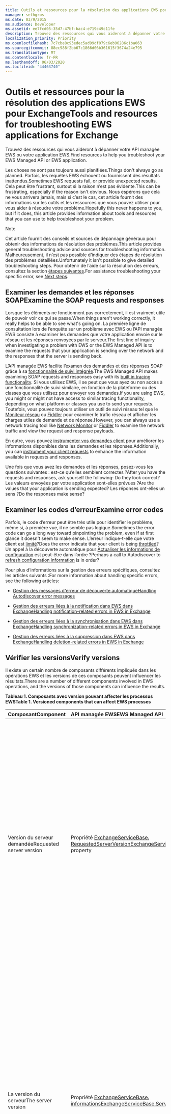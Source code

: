 ```yaml
---
title: Outils et ressources pour la résolution des applications EWS pour Exchange
manager: sethgros
ms.date: 03/9/2015
ms.audience: Developer
ms.assetid: ee7fcd05-35d7-47bf-bac4-e719c49c11fe
description: Trouvez des ressources qui vous aideront à dépanner votre API managée EWS ou votre application EWS.
localization_priority: Priority
ms.openlocfilehash: 7c7cbe8c93edec5ad99df079c6eb96286c1ba063
ms.sourcegitcommit: 88ec988f2bb67c1866d06b361615f3674a24e795
ms.translationtype: MT
ms.contentlocale: fr-FR
ms.lasthandoff: 06/03/2020
ms.locfileid: "44463740"
---
```

# <a name="tools-and-resources-for-troubleshooting-ews-applications-for-exchange"></a><span data-ttu-id="80df4-103">Outils et ressources pour la résolution des applications EWS pour Exchange</span><span class="sxs-lookup"><span data-stu-id="80df4-103">Tools and resources for troubleshooting EWS applications for Exchange</span></span>

<span data-ttu-id="80df4-104">Trouvez des ressources qui vous aideront à dépanner votre API managée EWS ou votre application EWS.</span><span class="sxs-lookup"><span data-stu-id="80df4-104">Find resources to help you troubleshoot your EWS Managed API or EWS application.</span></span>
  
<span data-ttu-id="80df4-105">Les choses ne sont pas toujours aussi planifiées.</span><span class="sxs-lookup"><span data-stu-id="80df4-105">Things don't always go as planned.</span></span> <span data-ttu-id="80df4-106">Parfois, les requêtes EWS échouent ou fournissent des résultats inattendus.</span><span class="sxs-lookup"><span data-stu-id="80df4-106">Sometimes EWS requests fail, or provide unexpected results.</span></span> <span data-ttu-id="80df4-107">Cela peut être frustrant, surtout si la raison n’est pas évidente.</span><span class="sxs-lookup"><span data-stu-id="80df4-107">This can be frustrating, especially if the reason isn't obvious.</span></span> <span data-ttu-id="80df4-108">Nous espérons que cela ne vous arrivera jamais, mais si c’est le cas, cet article fournit des informations sur les outils et les ressources que vous pouvez utiliser pour vous aider à résoudre votre problème.</span><span class="sxs-lookup"><span data-stu-id="80df4-108">Hopefully this never happens to you, but if it does, this article provides information about tools and resources that you can use to help troubleshoot your problem.</span></span>
  
> [!NOTE]
> <span data-ttu-id="80df4-109">Cet article fournit des conseils et sources de dépannage généraux pour obtenir des informations de résolution des problèmes.</span><span class="sxs-lookup"><span data-stu-id="80df4-109">This article provides general troubleshooting advice and sources for troubleshooting information.</span></span> <span data-ttu-id="80df4-110">Malheureusement, il n’est pas possible d’indiquer des étapes de résolution des problèmes détaillées.</span><span class="sxs-lookup"><span data-stu-id="80df4-110">Unfortunately it isn't possible to give detailed troubleshooting steps.</span></span> <span data-ttu-id="80df4-111">Pour obtenir de l’aide sur la résolution des erreurs, consultez la section [étapes suivantes](#bk_NextSteps).</span><span class="sxs-lookup"><span data-stu-id="80df4-111">For assistance troubleshooting your specific error, see [Next steps](#bk_NextSteps).</span></span> 
  
## <a name="examine-the-soap-requests-and-responses"></a><span data-ttu-id="80df4-112">Examiner les demandes et les réponses SOAP</span><span class="sxs-lookup"><span data-stu-id="80df4-112">Examine the SOAP requests and responses</span></span>

<span data-ttu-id="80df4-113">Lorsque les éléments ne fonctionnent pas correctement, il est vraiment utile de pouvoir voir ce qui se passe.</span><span class="sxs-lookup"><span data-stu-id="80df4-113">When things aren't working correctly, it really helps to be able to see what's going on.</span></span> <span data-ttu-id="80df4-114">La première ligne de consultation lors de l’enquête sur un problème avec EWS ou l’API managée EWS consiste à examiner les demandes que votre application envoie sur le réseau et les réponses renvoyées par le serveur.</span><span class="sxs-lookup"><span data-stu-id="80df4-114">The first line of inquiry when investigating a problem with EWS or the EWS Managed API is to examine the requests that your application is sending over the network and the responses that the server is sending back.</span></span>
  
<span data-ttu-id="80df4-115">L’API managée EWS facilite l’examen des demandes et des réponses SOAP grâce à sa [fonctionnalité de suivi intégrée](how-to-trace-requests-responses-to-troubleshoot-ews-managed-api-applications.md).</span><span class="sxs-lookup"><span data-stu-id="80df4-115">The EWS Managed API makes examining SOAP requests and responses easy with its [built in tracing functionality](how-to-trace-requests-responses-to-troubleshoot-ews-managed-api-applications.md).</span></span> <span data-ttu-id="80df4-116">Si vous utilisez EWS, il se peut que vous ayez ou non accès à une fonctionnalité de suivi similaire, en fonction de la plateforme ou des classes que vous utilisez pour envoyer vos demandes.</span><span class="sxs-lookup"><span data-stu-id="80df4-116">If you are using EWS, you might or might not have access to similar tracing functionality, depending on what platform or classes you use to send your requests.</span></span> <span data-ttu-id="80df4-117">Toutefois, vous pouvez toujours utiliser un outil de suivi réseau tel que le [Moniteur réseau](https://www.microsoft.com/download/details.aspx?id=4865) ou [Fiddler](http://www.telerik.com/fiddler) pour examiner le trafic réseau et afficher les charges utiles de demande et de réponse.</span><span class="sxs-lookup"><span data-stu-id="80df4-117">However, you can always use a network tracing tool like [Network Monitor](https://www.microsoft.com/download/details.aspx?id=4865) or [Fiddler](http://www.telerik.com/fiddler) to examine the network traffic and view the request and response payloads.</span></span> 
  
<span data-ttu-id="80df4-118">En outre, vous pouvez [instrumenter vos demandes client](instrumenting-client-requests-for-ews-and-rest-in-exchange.md) pour améliorer les informations disponibles dans les demandes et les réponses.</span><span class="sxs-lookup"><span data-stu-id="80df4-118">Additionally, you can [instrument your client requests](instrumenting-client-requests-for-ews-and-rest-in-exchange.md) to enhance the information available in requests and responses.</span></span> 
  
<span data-ttu-id="80df4-119">Une fois que vous avez les demandes et les réponses, posez-vous les questions suivantes : est-ce qu’elles semblent correctes ?</span><span class="sxs-lookup"><span data-stu-id="80df4-119">After you have the requests and responses, ask yourself the following: Do they look correct?</span></span> <span data-ttu-id="80df4-120">Les valeurs envoyées par votre application sont-elles prévues ?</span><span class="sxs-lookup"><span data-stu-id="80df4-120">Are the values that your application is sending expected?</span></span> <span data-ttu-id="80df4-121">Les réponses ont-elles un sens ?</span><span class="sxs-lookup"><span data-stu-id="80df4-121">Do the responses make sense?</span></span>
  
## <a name="examine-error-codes"></a><span data-ttu-id="80df4-122">Examiner les codes d’erreur</span><span class="sxs-lookup"><span data-stu-id="80df4-122">Examine error codes</span></span>

<span data-ttu-id="80df4-123">Parfois, le code d’erreur peut être très utile pour identifier le problème, même si, à première vue, il ne semble pas logique.</span><span class="sxs-lookup"><span data-stu-id="80df4-123">Sometimes the error code can go a long way toward pinpointing the problem, even if at first glance it doesn't seem to make sense.</span></span> <span data-ttu-id="80df4-124">L’erreur indique-t-elle que votre client est [limité](ews-throttling-in-exchange.md)?</span><span class="sxs-lookup"><span data-stu-id="80df4-124">Does the error indicate that your client is being [throttled](ews-throttling-in-exchange.md)?</span></span> <span data-ttu-id="80df4-125">Un appel à la découverte automatique pour [Actualiser les informations de configuration](how-to-refresh-configuration-information-by-using-autodiscover.md) est peut-être dans l’ordre ?</span><span class="sxs-lookup"><span data-stu-id="80df4-125">Perhaps a call to Autodiscover to [refresh configuration information](how-to-refresh-configuration-information-by-using-autodiscover.md) is in order?</span></span> 
  
<span data-ttu-id="80df4-126">Pour plus d’informations sur la gestion des erreurs spécifiques, consultez les articles suivants :</span><span class="sxs-lookup"><span data-stu-id="80df4-126">For more information about handling specific errors, see the following articles:</span></span>
  
- [<span data-ttu-id="80df4-127">Gestion des messages d'erreur de découverte automatique</span><span class="sxs-lookup"><span data-stu-id="80df4-127">Handling Autodiscover error messages</span></span>](handling-autodiscover-error-messages.md)
    
- [<span data-ttu-id="80df4-128">Gestion des erreurs liées à la notification dans EWS dans Exchange</span><span class="sxs-lookup"><span data-stu-id="80df4-128">Handling notification-related errors in EWS in Exchange</span></span>](handling-notification-related-errors-in-ews-in-exchange.md)
    
- [<span data-ttu-id="80df4-129">Gestion des erreurs liées à la synchronisation dans EWS dans Exchange</span><span class="sxs-lookup"><span data-stu-id="80df4-129">Handling synchronization-related errors in EWS in Exchange</span></span>](handling-synchronization-related-errors-in-ews-in-exchange.md)
    
- [<span data-ttu-id="80df4-130">Gestion des erreurs liées à la suppression dans EWS dans Exchange</span><span class="sxs-lookup"><span data-stu-id="80df4-130">Handling deletion-related errors in EWS in Exchange</span></span>](handling-deletion-related-errors-in-ews-in-exchange.md)
    
## <a name="verify-versions"></a><span data-ttu-id="80df4-131">Vérifier les versions</span><span class="sxs-lookup"><span data-stu-id="80df4-131">Verify versions</span></span>

<span data-ttu-id="80df4-132">Il existe un certain nombre de composants différents impliqués dans les opérations EWS et les versions de ces composants peuvent influencer les résultats.</span><span class="sxs-lookup"><span data-stu-id="80df4-132">There are a number of different components involved in EWS operations, and the versions of those components can influence the results.</span></span>
  
<span data-ttu-id="80df4-133">**Tableau 1. Composants avec version pouvant affecter les processus EWS**</span><span class="sxs-lookup"><span data-stu-id="80df4-133">**Table 1. Versioned components that can affect EWS processes**</span></span>

|<span data-ttu-id="80df4-134">**Composant**</span><span class="sxs-lookup"><span data-stu-id="80df4-134">**Component**</span></span>|<span data-ttu-id="80df4-135">**API managée EWS**</span><span class="sxs-lookup"><span data-stu-id="80df4-135">**EWS Managed API**</span></span>|<span data-ttu-id="80df4-136">**EWS**</span><span class="sxs-lookup"><span data-stu-id="80df4-136">**EWS**</span></span>|<span data-ttu-id="80df4-137">**Remarques**</span><span class="sxs-lookup"><span data-stu-id="80df4-137">**Notes**</span></span>|
|:-----|:-----|:-----|:-----|
|<span data-ttu-id="80df4-138">Version du serveur demandée</span><span class="sxs-lookup"><span data-stu-id="80df4-138">Requested server version</span></span>  <br/> |<span data-ttu-id="80df4-139">Propriété [ExchangeServiceBase. RequestedServerVersion](https://msdn.microsoft.com/library/microsoft.exchange.webservices.data.exchangeservicebase.requestedserverversion%28v=exchg.80%29.aspx)</span><span class="sxs-lookup"><span data-stu-id="80df4-139">[ExchangeServiceBase.RequestedServerVersion](https://msdn.microsoft.com/library/microsoft.exchange.webservices.data.exchangeservicebase.requestedserverversion%28v=exchg.80%29.aspx) property</span></span>  <br/> |<span data-ttu-id="80df4-140">Élément [RequestServerVersion](https://msdn.microsoft.com/library/af4032d5-42b3-463e-9d0a-8236d78e5b75%28Office.15%29.aspx)</span><span class="sxs-lookup"><span data-stu-id="80df4-140">[RequestServerVersion](https://msdn.microsoft.com/library/af4032d5-42b3-463e-9d0a-8236d78e5b75%28Office.15%29.aspx) element</span></span>  <br/> |<span data-ttu-id="80df4-141">Cette valeur détermine la version du schéma EWS qui est utilisée pour traiter la demande EWS.</span><span class="sxs-lookup"><span data-stu-id="80df4-141">This value controls which version of the EWS schema is used to process the EWS request.</span></span> <span data-ttu-id="80df4-142">Assurez-vous que la version de schéma spécifiée ici est pertinente pour la demande que vous envoyez.</span><span class="sxs-lookup"><span data-stu-id="80df4-142">Make sure that the schema version specified here makes sense for the request you are sending.</span></span> <span data-ttu-id="80df4-143">Certaines propriétés et opérations ne sont pas disponibles dans les versions antérieures du schéma.</span><span class="sxs-lookup"><span data-stu-id="80df4-143">Some properties and operations are not available in earlier versions of the schema.</span></span>  <br/> |
|<span data-ttu-id="80df4-144">La version du serveur</span><span class="sxs-lookup"><span data-stu-id="80df4-144">The server version</span></span>  <br/> |<span data-ttu-id="80df4-145">Propriété [ExchangeServiceBase. informations](https://msdn.microsoft.com/library/microsoft.exchange.webservices.data.exchangeservicebase.serverinfo%28v=exchg.80%29.aspx)</span><span class="sxs-lookup"><span data-stu-id="80df4-145">[ExchangeServiceBase.ServerInfo](https://msdn.microsoft.com/library/microsoft.exchange.webservices.data.exchangeservicebase.serverinfo%28v=exchg.80%29.aspx) property</span></span>  <br/> |<span data-ttu-id="80df4-146">Élément [ServerVersionInfo](https://msdn.microsoft.com/library/c04a6872-ca27-432b-aac2-36b023d0afc6%28Office.15%29.aspx)</span><span class="sxs-lookup"><span data-stu-id="80df4-146">[ServerVersionInfo](https://msdn.microsoft.com/library/c04a6872-ca27-432b-aac2-36b023d0afc6%28Office.15%29.aspx) element</span></span>  <br/> |<span data-ttu-id="80df4-147">Cette valeur est renvoyée par le serveur dans les réponses EWS et indique la version du serveur qui a traité la réponse.</span><span class="sxs-lookup"><span data-stu-id="80df4-147">This value is returned by the server in EWS responses, and indicates the version of the server that processed the response.</span></span> <span data-ttu-id="80df4-148">Assurez-vous que cette valeur est celle que vous attendez.</span><span class="sxs-lookup"><span data-stu-id="80df4-148">Make sure this value is what you expect.</span></span> <span data-ttu-id="80df4-149">Si possible, assurez-vous que le serveur Exchange exécute la mise à jour la plus récente pour votre version principale d’Exchange.</span><span class="sxs-lookup"><span data-stu-id="80df4-149">If possible, make sure that the Exchange server is running the most recent update for your major version of Exchange.</span></span>  <br/> |
|<span data-ttu-id="80df4-150">Version de l’API managée EWS</span><span class="sxs-lookup"><span data-stu-id="80df4-150">The EWS Managed API version</span></span>  <br/> |<span data-ttu-id="80df4-151">Propriété de version du produit du fichier Microsoft. Exchange. WebServices. dll.</span><span class="sxs-lookup"><span data-stu-id="80df4-151">The Product version property of the Microsoft.Exchange.WebServices.dll file.</span></span>  <br/> |<span data-ttu-id="80df4-152">Non applicable</span><span class="sxs-lookup"><span data-stu-id="80df4-152">Not applicable</span></span>  <br/> |<span data-ttu-id="80df4-153">Si vous utilisez l’API managée EWS, assurez-vous que vous utilisez [la version la plus récente](https://aka.ms/ews-managed-api-readme).</span><span class="sxs-lookup"><span data-stu-id="80df4-153">If you're using the EWS Managed API, make sure that you are using [the most recent version](https://aka.ms/ews-managed-api-readme).</span></span>  <br/> |
   
## <a name="verify-access"></a><span data-ttu-id="80df4-154">Vérifier l’accès</span><span class="sxs-lookup"><span data-stu-id="80df4-154">Verify access</span></span>

<span data-ttu-id="80df4-155">EWS est activé par défaut, mais les [valeurs par défaut peuvent être modifiées](how-to-control-access-to-ews-in-exchange.md).</span><span class="sxs-lookup"><span data-stu-id="80df4-155">EWS is enabled by default, but [defaults can be changed](how-to-control-access-to-ews-in-exchange.md).</span></span> <span data-ttu-id="80df4-156">Utilisez la cmdlet [Get-OrganizationConfig](https://technet.microsoft.com/library/bb124754.aspx) pour vous assurer que EWS est activé sur le serveur, et la cmdlet [Get-CASMailbox](https://technet.microsoft.com/library/aa997571.aspx) pour s’assurer que EWS est activé pour la boîte aux lettres de l’utilisateur.</span><span class="sxs-lookup"><span data-stu-id="80df4-156">Use the [Get-OrganizationConfig](https://technet.microsoft.com/library/bb124754.aspx) cmdlet to make sure that EWS is enabled on the server, and the [Get-CASMailbox](https://technet.microsoft.com/library/aa997571.aspx) cmdlet to make sure that EWS is enabled for the user's mailbox.</span></span> <span data-ttu-id="80df4-157">Vérifiez également les deux réponses de cmdlet pour une liste verte ou une liste rouge EWS, et assurez-vous que votre application n’est pas bloquée via EWS.</span><span class="sxs-lookup"><span data-stu-id="80df4-157">Also check both cmdlet responses for an EWS allow or block list, and make sure that your application isn't blocked from using EWS.</span></span> 
  
<span data-ttu-id="80df4-158">Vous devez également vérifier que les [paramètres d’authentification par défaut](https://technet.microsoft.com/library/gg247612%28v=exchg.150%29.aspx) sur le répertoire virtuel EWS n’ont pas été modifiés.</span><span class="sxs-lookup"><span data-stu-id="80df4-158">You should also verify that the [default authentication settings](https://technet.microsoft.com/library/gg247612%28v=exchg.150%29.aspx) on the EWS virtual directory have not been modified.</span></span> 
  
## <a name="try-another-ews-client"></a><span data-ttu-id="80df4-159">Essayer un autre client EWS</span><span class="sxs-lookup"><span data-stu-id="80df4-159">Try another EWS client</span></span>

<span data-ttu-id="80df4-160">Parfois, il est utile d’essayer la même demande à partir d’un autre client et de comparer les résultats.</span><span class="sxs-lookup"><span data-stu-id="80df4-160">Sometimes it is helpful to try the same request from another client and compare results.</span></span> <span data-ttu-id="80df4-161">Si un autre client obtient des résultats différents, qu’est-ce qui est différent ?</span><span class="sxs-lookup"><span data-stu-id="80df4-161">If another client gets different results, what is different?</span></span> <span data-ttu-id="80df4-162">Déterminer les différences entre une demande réussie et une demande ayant échoué peut vous aider à expliquer pourquoi une requête particulière est défectueuse.</span><span class="sxs-lookup"><span data-stu-id="80df4-162">Figuring out what is different between a successful request and a failed request can help explain why a particular request is failing.</span></span>
  
<span data-ttu-id="80df4-163">Bien que vous puissiez certainement écrire un autre client pour le test, vous n’avez pas besoin de le faire !</span><span class="sxs-lookup"><span data-stu-id="80df4-163">While you can certainly write another client to test with, you don't have to!</span></span> <span data-ttu-id="80df4-164">[EWSEditor](http://ewseditor.codeplex.com/) est un exemple de client qui utilise l’API managée EWS et EWS.</span><span class="sxs-lookup"><span data-stu-id="80df4-164">[EWSEditor](http://ewseditor.codeplex.com/) is a sample client that uses the EWS Managed API and EWS.</span></span> <span data-ttu-id="80df4-165">Vous pouvez télécharger le client (y compris le code source) et l’utiliser pour essayer les mêmes requêtes qui échouent dans votre application.</span><span class="sxs-lookup"><span data-stu-id="80df4-165">You can download the client (including the source code) and use it to try the same requests that are failing in your application.</span></span> 
  
## <a name="examine-iis-logs"></a><span data-ttu-id="80df4-166">Examiner les journaux IIS</span><span class="sxs-lookup"><span data-stu-id="80df4-166">Examine IIS logs</span></span>

<span data-ttu-id="80df4-167">Si vous avez accès au serveur Exchange, les fonctionnalités de journalisation fournies par les services Internet (IIS) sur les serveurs d’accès au client peuvent fournir des informations supplémentaires sur les échecs.</span><span class="sxs-lookup"><span data-stu-id="80df4-167">If you have access to the Exchange server, the logging functionality provided by Internet Information Services (IIS) on the Client Access servers can provide more information about failures.</span></span> <span data-ttu-id="80df4-168">Toutefois, gardez à l’esprit que les journaux IIS ne seront utiles que si vous recevez une erreur HTTP.</span><span class="sxs-lookup"><span data-stu-id="80df4-168">However, keep in mind that IIS logs will only be helpful if you are receiving an HTTP error.</span></span>
  
<span data-ttu-id="80df4-169">Les services Internet (IIS) fournissent deux méthodes de journalisation : [le suivi des demandes ayant échoué](http://www.iis.net/learn/troubleshoot/using-failed-request-tracing/troubleshooting-failed-requests-using-tracing-in-iis)et la [journalisation IIS](http://www.iis.net/learn/manage/provisioning-and-managing-iis/configure-logging-in-iis) .</span><span class="sxs-lookup"><span data-stu-id="80df4-169">IIS provides two different logging methods: [IIS logging](http://www.iis.net/learn/manage/provisioning-and-managing-iis/configure-logging-in-iis) and [failed requests tracing](http://www.iis.net/learn/troubleshoot/using-failed-request-tracing/troubleshooting-failed-requests-using-tracing-in-iis).</span></span> <span data-ttu-id="80df4-170">Pour utiliser les journaux IIS, vous pouvez utiliser [Log Parser Studio](https://blogs.technet.com/b/exchange/archive/2012/03/07/introducing-log-parser-studio.aspx), qui inclut un certain nombre de requêtes EWS intégrées.</span><span class="sxs-lookup"><span data-stu-id="80df4-170">To work with IIS logs, you can use [Log Parser Studio](https://blogs.technet.com/b/exchange/archive/2012/03/07/introducing-log-parser-studio.aspx), which includes a number of built-in EWS queries.</span></span>
  
## <a name="next-steps"></a><span data-ttu-id="80df4-171">Étapes suivantes</span><span class="sxs-lookup"><span data-stu-id="80df4-171">Next steps</span></span>
<span data-ttu-id="80df4-172"><a name="bk_NextSteps"> </a></span><span class="sxs-lookup"><span data-stu-id="80df4-172"><a name="bk_NextSteps"> </a></span></span>

<span data-ttu-id="80df4-173">À présent que vous avez appris à connaître les outils et les ressources que vous pouvez utiliser pour résoudre les problèmes, vous aurez peut-être besoin de comprendre les informations fournies par ces outils.</span><span class="sxs-lookup"><span data-stu-id="80df4-173">Now that you've learned about the tools and resources that you can use to troubleshoot, you might need help understanding the information provided by those tools.</span></span> <span data-ttu-id="80df4-174">Voici quelques options permettant d’obtenir de l’aide :</span><span class="sxs-lookup"><span data-stu-id="80df4-174">The following are some options for getting help:</span></span>
  
- <span data-ttu-id="80df4-175">[Forum de développement Exchange Server sur MSDN](https://social.msdn.microsoft.com/Forums/home?category=exchangeserver) : Posez une question à la communauté de développement Exchange Server MSDN.</span><span class="sxs-lookup"><span data-stu-id="80df4-175">[Exchange Server Development forum on MSDN](https://social.msdn.microsoft.com/Forums/home?category=exchangeserver) — Ask a question of the MSDN Exchange Server development community.</span></span> 
    
- <span data-ttu-id="80df4-176">[StackOverflow](http://stackoverflow.com/tags/ews) : Posez une question sur la communauté StackOverflow.</span><span class="sxs-lookup"><span data-stu-id="80df4-176">[StackOverflow](http://stackoverflow.com/tags/ews) — Ask a question of the StackOverflow community.</span></span> <span data-ttu-id="80df4-177">N’oubliez pas de baliser votre billet avec « EWS ».</span><span class="sxs-lookup"><span data-stu-id="80df4-177">Be sure to tag your post with "ews".</span></span> 
    
- <span data-ttu-id="80df4-178">[Support Microsoft](https://support.microsoft.com/ph/730/en-us) : contactez un professionnel du support technique Microsoft pour obtenir de l’aide.</span><span class="sxs-lookup"><span data-stu-id="80df4-178">[Microsoft Support](https://support.microsoft.com/ph/730/en-us) — Contact a Microsoft support professional for assistance.</span></span> 
    
## <a name="see-also"></a><span data-ttu-id="80df4-179">Voir aussi</span><span class="sxs-lookup"><span data-stu-id="80df4-179">See also</span></span>


<span data-ttu-id="80df4-180">Consultez les articles suivants :</span><span class="sxs-lookup"><span data-stu-id="80df4-180">See the following articles:</span></span>
  
- [<span data-ttu-id="80df4-181">Développer des clients de service web pour Exchange</span><span class="sxs-lookup"><span data-stu-id="80df4-181">Develop web service clients for Exchange</span></span>](develop-web-service-clients-for-exchange.md)
    
- [<span data-ttu-id="80df4-182">Suivi des demandes et des réponses pour dépanner les applications API managées EWS</span><span class="sxs-lookup"><span data-stu-id="80df4-182">Trace requests and responses to troubleshoot EWS Managed API applications</span></span>](how-to-trace-requests-responses-to-troubleshoot-ews-managed-api-applications.md)
    
- [<span data-ttu-id="80df4-183">Instrumentation des demandes de client pour EWS et REST dans Exchange</span><span class="sxs-lookup"><span data-stu-id="80df4-183">Instrumenting client requests for EWS and REST in Exchange</span></span>](instrumenting-client-requests-for-ews-and-rest-in-exchange.md)
    
- [<span data-ttu-id="80df4-184">Limitation EWS dans Exchange</span><span class="sxs-lookup"><span data-stu-id="80df4-184">EWS throttling in Exchange</span></span>](ews-throttling-in-exchange.md)
    
- [<span data-ttu-id="80df4-185">Actualiser les informations de configuration à l’aide de la découverte automatique</span><span class="sxs-lookup"><span data-stu-id="80df4-185">Refresh configuration information by using Autodiscover</span></span>](how-to-refresh-configuration-information-by-using-autodiscover.md)
    
- [<span data-ttu-id="80df4-186">Gestion des messages d'erreur de découverte automatique</span><span class="sxs-lookup"><span data-stu-id="80df4-186">Handling Autodiscover error messages</span></span>](handling-autodiscover-error-messages.md)
    
- [<span data-ttu-id="80df4-187">Gestion des erreurs liées à la notification dans EWS dans Exchange</span><span class="sxs-lookup"><span data-stu-id="80df4-187">Handling notification-related errors in EWS in Exchange</span></span>](handling-notification-related-errors-in-ews-in-exchange.md)
    
- [<span data-ttu-id="80df4-188">Gestion des erreurs liées à la synchronisation dans EWS dans Exchange</span><span class="sxs-lookup"><span data-stu-id="80df4-188">Handling synchronization-related errors in EWS in Exchange</span></span>](handling-synchronization-related-errors-in-ews-in-exchange.md)
    
- [<span data-ttu-id="80df4-189">Gestion des erreurs liées à la suppression dans EWS dans Exchange</span><span class="sxs-lookup"><span data-stu-id="80df4-189">Handling deletion-related errors in EWS in Exchange</span></span>](handling-deletion-related-errors-in-ews-in-exchange.md)
    
- [<span data-ttu-id="80df4-190">Configuration de la journalisation dans IIS</span><span class="sxs-lookup"><span data-stu-id="80df4-190">Configuring Logging in IIS</span></span>](http://www.iis.net/learn/manage/provisioning-and-managing-iis/configure-logging-in-iis)
    
- [<span data-ttu-id="80df4-191">Dépannage des demandes ayant échoué à l’aide du suivi dans IIS 7</span><span class="sxs-lookup"><span data-stu-id="80df4-191">Troubleshooting Failed Requests Using Tracing in IIS 7</span></span>](http://www.iis.net/learn/troubleshoot/using-failed-request-tracing/troubleshooting-failed-requests-using-tracing-in-iis)
    
- [<span data-ttu-id="80df4-192">Présentation : Log Parser Studio</span><span class="sxs-lookup"><span data-stu-id="80df4-192">Introducing: Log Parser Studio</span></span>](https://blogs.technet.com/b/exchange/archive/2012/03/07/introducing-log-parser-studio.aspx)
    
- [<span data-ttu-id="80df4-193">Paramètres par défaut des répertoires virtuels Exchange</span><span class="sxs-lookup"><span data-stu-id="80df4-193">Default Settings for Exchange Virtual Directories</span></span>](https://technet.microsoft.com/library/gg247612%28v=exchg.150%29.aspx)
    
<span data-ttu-id="80df4-194">Téléchargez les éléments suivants :</span><span class="sxs-lookup"><span data-stu-id="80df4-194">Download the following:</span></span>
  
- [<span data-ttu-id="80df4-195">Moniteur réseau Microsoft 3.4</span><span class="sxs-lookup"><span data-stu-id="80df4-195">Microsoft Network Monitor 3.4</span></span>](https://www.microsoft.com/download/details.aspx?id=4865)
    
- [<span data-ttu-id="80df4-196">Fiddler</span><span class="sxs-lookup"><span data-stu-id="80df4-196">Fiddler</span></span>](http://www.telerik.com/fiddler)
    
- [<span data-ttu-id="80df4-197">EWSEditor</span><span class="sxs-lookup"><span data-stu-id="80df4-197">EWSEditor</span></span>](http://ewseditor.codeplex.com/)
    
- [<span data-ttu-id="80df4-198">API gérée Exchange Web Services</span><span class="sxs-lookup"><span data-stu-id="80df4-198">Exchange Web Services Managed API</span></span>](https://go.microsoft.com/fwlink/?LinkID=255472)
    

